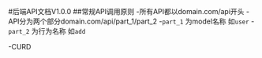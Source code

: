 #后端API文档V1.0.0
##常规API调用原则
-所有API都以domain.com/api开头
-API分为两个部分domain.com/api/part_1/part_2
    -`part_1` 为model名称 如`user`
    -`part_2` 为行为名称 如`add`
    
-CURD
